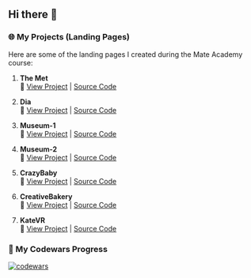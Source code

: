 ## Hi there 👋

### 🌐 My Projects (Landing Pages)

Here are some of the landing pages I created during the Mate Academy course:

1. **The Met**  
   🔗 [View Project](https://bezushk0.github.io/the-met_landing/) | [Source Code](https://github.com/Bezushk0/the-met_landing)

3. **Dia**  
   🔗 [View Project](https://bezushk0.github.io/Dia) | [Source Code](https://github.com/Bezushk0/Dia)

5. **Museum-1**  
   🔗 [View Project](https://bezushk0.github.io/Museum-1/) | [Source Code](https://github.com/Bezushk0/Museum-1)

7. **Museum-2**  
   🔗 [View Project](https://bezushk0.github.io/Museum-2/) | [Source Code](https://github.com/Bezushk0/Museum-2)

9. **CrazyBaby**  
   🔗 [View Project](https://bezushk0.github.io/CrazyBaby/) | [Source Code](https://github.com/Bezushk0/CrazyBaby/)
   
9. **CreativeBakery**  
   🔗 [View Project](https://bezushk0.github.io/CreativeBakery/) | [Source Code](https://github.com/Bezushk0/CreativeBakery)
   
9. **KateVR**  
   🔗 [View Project](https://bezushk0.github.io/KateVR/) | [Source Code](https://github.com/Bezushk0/KateVR/)
   

###

### 📜 My Codewars Progress

[![codewars](https://www.codewars.com/users/Bezushk0/badges/large)](https://www.codewars.com/users/Bezushk0)

<!--
**Bezushk0/bezushk0** is a ✨ _special_ ✨ repository because its `README.md` (this file) appears on your GitHub profile.

Here are some ideas to get you started:

- 🔭 I’m currently working on ...
- 🌱 I’m currently learning ...
- 👯 I’m looking to collaborate on ...
- 🤔 I’m looking for help with ...
- 💬 Ask me about ...
- 📫 How to reach me: ...
- 😄 Pronouns: ...
- ⚡ Fun fact: ...
-->
